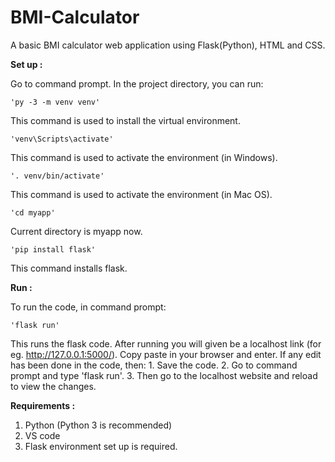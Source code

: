 # BMI-Calculator

A basic BMI calculator web application using Flask(Python), HTML and CSS.

**Set up :**

Go to command prompt.
In the project directory, you can run:

`'py -3 -m venv venv'`

This command is used to install the virtual environment.

`'venv\Scripts\activate'`

This command is used to activate the environment (in Windows).

`'. venv/bin/activate'`

This command is used to activate the environment (in Mac OS).

`'cd myapp'`

Current directory is myapp now.

`'pip install flask'`

This command installs flask.

**Run :**

To run the code, in command prompt:

`'flask run'`

This runs the flask code. After running you will given be a localhost link (for eg. http://127.0.0.1:5000/). Copy paste in your browser and enter.
If any edit has been done in the code, then:
           1. Save the code.
           2. Go to command prompt and type 'flask run'.
           3. Then go to the localhost website and reload to view the changes.

**Requirements :**

1. Python (Python 3 is recommended)
2. VS code
3. Flask environment set up is required.
